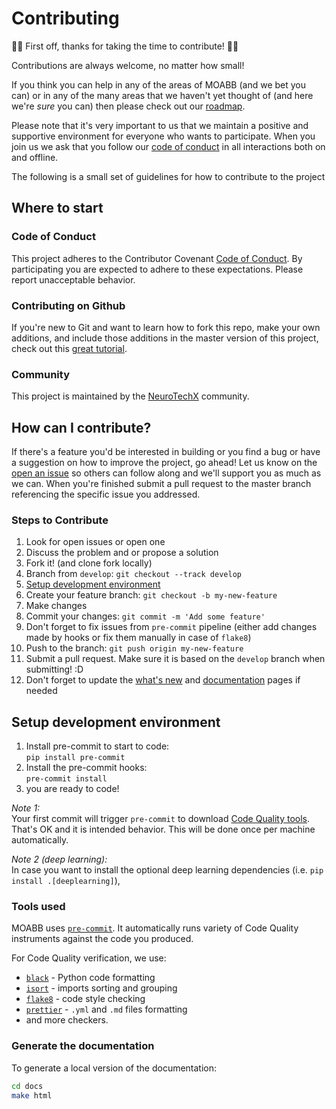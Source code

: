 # Contributing

:tada::clinking_glasses: First off, thanks for taking the time to contribute!
:tada::clinking_glasses:

Contributions are always welcome, no matter how small!

If you think you can help in any of the areas of MOABB (and we bet you can) or in any of
the many areas that we haven't yet thought of (and here we're _sure_ you can) then please
check out our [roadmap](https://github.com/NeuroTechX/moabb/blob/master/ROADMAP.md).

Please note that it's very important to us that we maintain a positive and supportive
environment for everyone who wants to participate. When you join us we ask that you follow
our [code of conduct](https://github.com/NeuroTechX/moabb/blob/master/CODE_OF_CONDUCT.md)
in all interactions both on and offline.

The following is a small set of guidelines for how to contribute to the project

## Where to start

### Code of Conduct

This project adheres to the Contributor Covenant [Code of Conduct](CODE_OF_CONDUCT.md). By
participating you are expected to adhere to these expectations. Please report unacceptable
behavior.

### Contributing on Github

If you're new to Git and want to learn how to fork this repo, make your own additions, and
include those additions in the master version of this project, check out this
[great tutorial](http://blog.davidecoppola.com/2016/11/howto-contribute-to-open-source-project-on-github/).

### Community

This project is maintained by the [NeuroTechX](www.neurotechx.com) community.

## How can I contribute?

If there's a feature you'd be interested in building or you find a bug or have a
suggestion on how to improve the project, go ahead! Let us know on the
[open an issue](../../issues) so others
can follow along and we'll support you as much as we can. When you're finished submit a
pull request to the master branch referencing the specific issue you addressed.

### Steps to Contribute

1. Look for open issues or open one
1. Discuss the problem and or propose a solution
1. Fork it! (and clone fork locally)
1. Branch from `develop`: `git checkout --track develop`
1. [Setup development environment](#setup-development-environment)
1. Create your feature branch: `git checkout -b my-new-feature`
1. Make changes
1. Commit your changes: `git commit -m 'Add some feature'`
1. Don't forget to fix issues from `pre-commit` pipeline (either add changes made by hooks
   or fix them manually in case of `flake8`)
1. Push to the branch: `git push origin my-new-feature`
1. Submit a pull request. Make sure it is based on the `develop` branch when submitting!
   :D
1. Don't forget to update the
   [what's new](http://moabb.neurotechx.com/docs/whats_new.html) and
   [documentation](http://moabb.neurotechx.com/docs/index.html) pages if needed


## Setup development environment

1. Install pre-commit to start to code:\
   `pip install pre-commit`
2. Install the pre-commit hooks:\
   `pre-commit install`
3. you are ready to code!

_Note 1:_\
Your first commit will trigger `pre-commit` to download [Code Quality tools](#tools-used).
That's OK and it is intended behavior. This will be done once per machine automatically.

_Note 2 (deep learning):_\
In case you want to install the optional deep learning dependencies (i.e. `pip install .[deeplearning]`),


### Tools used

MOABB uses [`pre-commit`](https://pre-commit.com/). It automatically runs variety of Code Quality
instruments against the code you produced.

For Code Quality verification, we use:

- [`black`](https://github.com/psf/black) - Python code formatting
- [`isort`](https://github.com/timothycrosley/isort) - imports sorting and grouping
- [`flake8`](https://gitlab.com/pycqa/flake8) - code style checking
- [`prettier`](https://github.com/prettier/prettier) - `.yml` and `.md` files formatting
- and more checkers.


### Generate the documentation

To generate a local version of the documentation:

```bash
cd docs
make html
```
